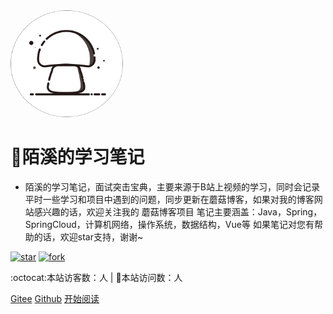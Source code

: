 <img width="180px" style="border-radius: 50%" bor src="./doc/icon/favicon2.ico">

#  :ledger:陌溪的学习笔记

- 陌溪的学习笔记，面试突击宝典，主要来源于B站上视频的学习，同时会记录平时一些学习和项目中遇到的问题，同步更新在蘑菇博客，如果对我的博客网站感兴趣的话，欢迎关注我的 蘑菇博客项目 笔记主要涵盖：Java，Spring，SpringCloud，计算机网络，操作系统，数据结构，Vue等 如果笔记对您有帮助的话，欢迎star支持，谢谢~

<a href='https://gitee.com/moxi159753/LearningNotes/stargazers'><img src='https://gitee.com/moxi159753/LearningNotes/badge/star.svg?theme=dark' alt='star'></img></a>
<a href='https://gitee.com/moxi159753/LearningNotes/members'><img src='https://gitee.com/moxi159753/LearningNotes/badge/fork.svg?theme=dark' alt='fork'></img></a>

:octocat:<span id="busuanzi_container_site_uv">本站访客数：<span id="busuanzi_value_site_uv"></span>人</span> |  :rocket:<span id="busuanzi_container_site_pv">本站访问数：<span id="busuanzi_value_site_pv"></span>人

 [Gitee](<https://gitee.com/moxi159753/LearningNotes>)
[Github](<https://github.com/moxi624/LearningNotes>)
[开始阅读](README.md)



